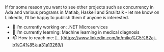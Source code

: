 <!--- <font size="5">**Check out the new platformer game release!**</font>)

I could get in trouble for publishing code related to subjects that I)

have not yet passed (other students copying it...) so I will publish most of my fourth semester work in June.
-->
If for some reason you want to see other projects such as concurrency in Ada and various programs in Matlab, Haskell and Smalltalk - let me know on LinkedIn, I'll be happy to publish them if anyone is interested.

- 🔭 I’m currently working on: .NET Microservices
- 🌱 I’m currently learning: Machine learning in medical diagnosis
- 📫 How to reach me: [...]\(https://www.linkedin.com/in/miko%C5%82aj-b%C4%85k-a31a13269/)

[comment]: <> (- ⚡ Fun fact: )
